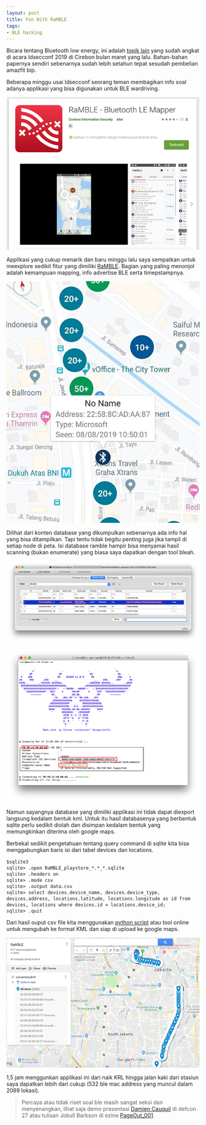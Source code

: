 ```yaml
---
layout: post
title: Fun With RaMBLE
tags:
- BLE hacking
---
```


Bicara tentang Bluetooth low energy, ini adalah [topik lain](https://www.slideshare.net/Ramaporter/hackingblesmartwatch-idsecconf2019-cirebon) yang sudah angkat di acara Idsecconf 2019 di Cirebon bulan maret yang lalu. Bahan-bahan papernya sendiri sebenarnya sudah lebih setahun tepat sesudah pembelian amazfit bip.

Beberapa minggu usai Idsecconf seorang teman membagikan info soal adanya applikasi yang bisa digunakan untuk BLE wardriving.
  
![alt text](/images/ramblegoogleplay.png "googlepay")

Applikasi yang cukup menarik dan baru minggu lalu saya sempatkan untuk meexplore sedikit fitur yang dimiliki [RaMBLE](https://play.google.com/store/apps/details?id=com.contextis.android.BLEScanner&hl=in). Bagian yang paling menonjol adalah kemampuan mapping, info advertise BLE serta timepstampnya.

![alt text](/images/ramblemap.jpg "ramblemap")

Dilihat dari konten database yang dikumpulkan sebenarnya ada info hal yang bisa ditampilkan. Tapi tentu tidak begitu penting juga jika tampil di setiap node di peta. Isi database ramble hampir bisa menyamai hasil scanning (bukan enumerate) yang biasa saya dapatkan dengan tool bleah.

![alt text](/images/rambledatabase.png "rambledatabase")

![alt text](/images/bleahscabip.png "bleahscabip")

Namun sayangnya database yang dimiliki applikasi ini tidak dapat diexport langsung kedalam bentuk kml. Untuk itu hasil databasenya yang berbentuk sqlite perlu sedikit diolah dan disimpan kedalam bentuk yang memungkinkan diterima oleh google maps.

Berbekal sedikit pengetahuan tentang query command di sqlite kita bisa menggabungkan baris isi dari tabel devices dan locations.

```
$sqlite3
sqlite> .open RaMBLE_playstore_*.*_*.sqlite
sqlite> .headers on
sqlite> .mode csv
sqlite> .output data.csv
sqlite> select devices.device_name, devices.device_type, devices.address, locations.latitude, locations.longitude as id from devices, locations where devices.id = locations.device_id;
sqlite> .quit 
```
Dari hasil ouput csv file kita menggunakan [python script](https://github.com/flynnpc/CSV-to-KML) atau tool online untuk mengubah ke format KML dan siap di upload ke google maps.

![alt text](/images/rumble2gmaps.png "rumble2gmaps")

1,5 jam menggunkan applikasi ini dari naik KRL hingga jalan kaki dari stasiun saya dapatkan lebih dari cukup (532 ble mac address yang muncul dalam 2089 lokasi).

> Percaya atau tidak riset soal ble masih sangat seksi dan menyenangkan, lihat saja demo presentasi [Damien Cauquil](https://media.defcon.org/DEF%20CON%2027/DEF%20CON%2027%20presentations/DEFCON-27-Damien-Cauquil-Defeating-Bluetooth-Low-Energy-5-PRNG-for-fun-and-jamming-Demo-Video/) di defcon 27 atau tulisan Jokull Barkson di ezine [PageOut_001](https://pagedout.institute/download/PagedOut_001_beta1.pdf).

